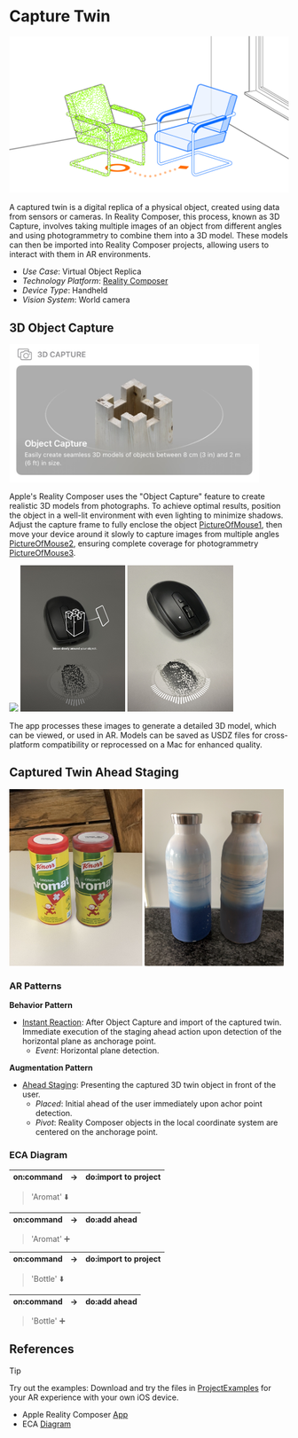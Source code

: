 # Capture Twin

![image](image/Capture_twin.png)

A captured twin is a digital replica of a physical object,
created using data from sensors or cameras. In Reality Composer,
this process, known as  3D Capture, involves taking multiple
images of an object from different angles and using
photogrammetry to combine them into a 3D model. These models
can then be imported into Reality Composer projects, allowing
users to interact with them in AR environments.

* _Use Case_: Virtual Object Replica
* _Technology Platform_: [Reality Composer](../README.md)
* _Device Type_: Handheld
* _Vision System_: World camera

## 3D Object Capture

<img src="image/3D_capture.jpg" width="450"/>

Apple's Reality Composer uses the "Object Capture" feature to create realistic
3D models from photographs. To achieve optimal results, position the object in a well-lit
environment with even lighting to minimize shadows. Adjust the capture frame to fully enclose
the object [PictureOfMouse1](image/Interface.png), then move your device around it slowly to capture images from multiple angles [PictureOfMouse2](image/Interface2.jpg),
ensuring complete coverage for photogrammetry [PictureOfMouse3](image/Interface3.jpg).

<img src="image/Interface.png" width="219.5"/> <img src="image/Interface2.jpg" width="189"/> <img src="image/Interface3.jpg" width="191"/>

The app processes these images to generate a detailed 3D
model, which can be viewed, or used in AR.
Models can be saved as USDZ files for cross-platform
compatibility or reprocessed on a Mac for enhanced quality.

## Captured Twin Ahead Staging

<img src="image/Aromat_twin.png" width="240"/> <img src="image/Bottle.png" width="251"/>

### AR Patterns

__Behavior Pattern__

* [Instant Reaction](https://github.com/ARpatterns/catalog/blob/main/behavioral-patterns/instant-reaction.md):
  After Object Capture and import of the captured twin. Immediate execution of the staging ahead action upon detection of the horizontal plane as anchorage point.
  * _Event_: Horizontal plane detection.

__Augmentation Pattern__

* [Ahead Staging](https://github.com/ARpatterns/catalog/blob/main/augmentation-patterns/ahead-staging.md): Presenting the captured 3D twin object in front of the user.
  * _Placed_: Initial ahead of the user immediately upon achor point detection.
  * _Pivot_: Reality Composer objects in the local coordinate system are centered on the anchorage point.

### ECA Diagram

| on:command | &rarr; | do:import to project |
| ---------- | ------ | -------------------- |

> 'Aromat' ⬇️

| on:command | &rarr; | do:add ahead |
| ---------- | ------ | ------------ |

> 'Aromat' ➕

| on:command | &rarr; | do:import to project |
| ---------- | ------ | -------------------- |

> 'Bottle' ⬇️

| on:command | &rarr; | do:add ahead |
| ---------- | ------ | ------------ |

> 'Bottle' ➕

## References

> [!TIP]
> Try out the examples: Download and try the files in [ProjectExamples](ProjectExamples) for your AR experience with your own iOS device.

- Apple Reality Composer [App](https://apps.apple.com/us/app/reality-composer/id1462358802)
- ECA [Diagram](https://github.com/ARpatterns/diagram)
